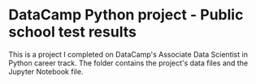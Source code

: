 # DataCamp Python project - Public school test results
This is a project I completed on DataCamp's Associate Data Scientist in Python career track. 
The folder contains the project's data files and the Jupyter Notebook file.
